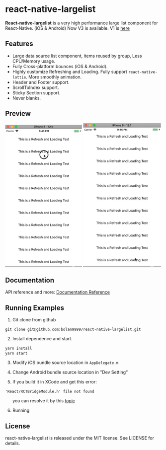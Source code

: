 # react-native-largelist

**React-native-largelist** is a very high performance large list component for React-Native. (iOS & Android) Now V3 is available. V1 is [here](https://github.com/bolan9999/react-native-largelist/tree/V1)

## Features

* Large data source list component, items reused by group, Less CPU/Memory usage.
* Fully Cross-platform bounces (iOS & Android).
* Highly customize Refreshing and Loading. Fully support `react-native-lottie`. More smoothly animation.
* Header and Footer support.
* ScrollToIndex support.
* Sticky Section support.
* Never blanks.

## Preview
![Preview](./docs/res/LottieRefreshing.gif)
![Preview](./docs/res/LottieLoading.gif)

## Documentation

API reference and more:  [Documentation Reference](https://bolan9999.github.io/react-native-largelist/)

## Running Examples

1. Git clone from github
```
git clone git@github.com:bolan9999/react-native-largelist.git
```

2. Install dependence and start.

```
yarn install
yarn start
```

3. Modify iOS bundle source location in `AppDelegate.m`

4. Change Android bundle source location in "Dev Setting"

5. If you build it in XCode and get this error:
```
'React/RCTBridgeModule.h' file not found
```
  &nbsp;&nbsp;&nbsp;&nbsp;&nbsp;&nbsp;you can resolve it by this [topic](https://github.com/facebook/react-native/issues/22000#issuecomment-438201084)

6. Running

## License

react-native-largelist is released under the MIT license. See LICENSE for details.

